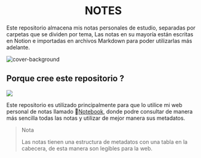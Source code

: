 <h1 align="center"> NOTES </h1>

Este repositorio almacena mis notas personales de estudio, separadas por carpetas que se dividen por tema, Las notas en su mayoría están escritas en Notion e importadas en archivos Markdown para poder utilizarlas más adelante.

![cover-background](https://www.aauniv.com/s/blog/wp-content/uploads/2020/03/empezar-estudiar-en-linea-en-casa-1280x720.jpg)

## Porque cree este repositorio ?

<img src="https://i.pinimg.com/originals/e3/20/c1/e320c15d441957a2331d519f8c802120.gif">

Este repositorio es utilizado principalmente para que lo utilice mi web personal de notas llamado :link:[Notebook](https://eddybel.github.io/Notebook/), donde podre consultar de manera más sencilla todas las notas y utilizar de mejor manera sus metadatos.

> Nota
>
> Las notas tienen una estructura de metadatos con una tabla en la cabecera, de esta manera son legibles para la web.
